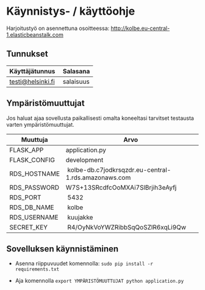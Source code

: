 # Käynnistys- / käyttöohje

Harjoitustyö on asennettuna osoitteessa: http://kolbe.eu-central-1.elasticbeanstalk.com

## Tunnukset

Käyttäjätunnus | Salasana
---------------|---------
testi@helsinki.fi | salaisuus

## Ympäristömuuttujat

Jos haluat ajaa sovellusta paikallisesti omalta koneeltasi tarvitset testausta varten  ympäristömuuttujat.

Muuttuja | Arvo
---------|-----
FLASK_APP | application.py
FLASK_CONFIG | development
RDS_HOSTNAME | kolbe-db.c7jodkrsqzdr.eu-central-1.rds.amazonaws.com
RDS_PASSWORD | W7S+13SRcdfcOoMXAi7SlBrjih3eAyfj
RDS_PORT | 5432
RDS_DB_NAME | kolbe
RDS_USERNAME | kuujakke
SECRET_KEY | R4/OyNkVoYWZRibbSqQoSZlR6xqLi9Qw

## Sovelluksen käynnistäminen

- Asenna riippuvuudet komennolla: ```sudo pip install -r requirements.txt```

- Aja komennolla ```export YMPÄRISTÖMUUTTUJAT python application.py```
